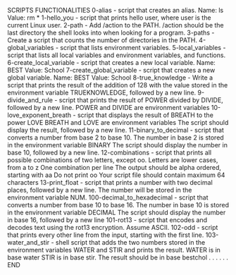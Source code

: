 SCRIPTS FUNCTIONALITIES
0-alias  - script that creates an alias. Name: ls    Value: rm *
1-hello_you - script that prints hello user, where user is the current Linux user.
2-path - Add /action to the PATH. /action should be the last directory the shell looks into when looking for a program.
3-paths - Create a script that counts the number of directories in the PATH.
4-global_variables - script that lists environment variables.
5-local_variables -  script that lists all local variables and environment variables, and functions.
6-create_local_variable - script that creates a new local variable. Name: BEST    Value: School
7-create_global_variable -  script that creates a new global variable.    Name: BEST    Value: School
8-true_knowledge - Write a script that prints the result of the addition of 128 with the value stored in the environment variable TRUEKNOWLEDGE, followed by a new line.
9-divide_and_rule - script that prints the result of POWER divided by DIVIDE, followed by a new line.    POWER and DIVIDE are environment variables
10-love_exponent_breath -  script that displays the result of BREATH to the power LOVE    BREATH and LOVE are environment variables    The script should display the result, followed by a new line.
11-binary_to_decimal - script that converts a number from base 2 to base 10.    The number in base 2 is stored in the environment variable BINARY    The script should display the number in base 10, followed by a new line.
12-combinations -  script that prints all possible combinations of two letters, except oo.    Letters are lower cases, from a to z    One combination per line    The output should be alpha ordered, starting with aa    Do not print oo    Your script file should contain maximum 64 characters
13-print_float - script that prints a number with two decimal places, followed by a new line. The number will be stored in the environment variable NUM.
100-decimal_to_hexadecimal - script that converts a number from base 10 to base 16.    The number in base 10 is stored in the environment variable DECIMAL    The script should display the number in base 16, followed by a new line
101-rot13 - script that encodes and decodes text using the rot13 encryption. Assume ASCII.
102-odd - script that prints every other line from the input, starting with the first line.
103-water_and_stir - shell script that adds the two numbers stored in the environment variables WATER and STIR and prints the result.    WATER is in base water    STIR is in base stir.    The result should be in base bestchol
.
.
.
.
.
.
END

